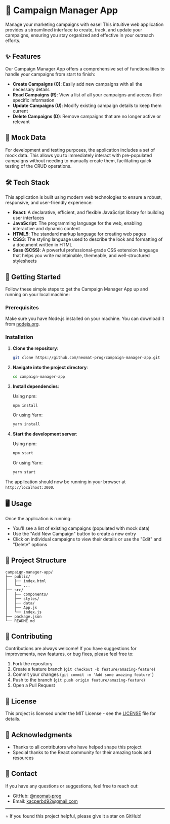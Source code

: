 # 🚀 Campaign Manager App

Manage your marketing campaigns with ease! This intuitive web application provides a streamlined interface to create, track, and update your campaigns, ensuring you stay organized and effective in your outreach efforts.

## ✨ Features

Our Campaign Manager App offers a comprehensive set of functionalities to handle your campaigns from start to finish:

- **Create Campaigns (C)**: Easily add new campaigns with all the necessary details
- **Read Campaigns (R)**: View a list of all your campaigns and access their specific information
- **Update Campaigns (U)**: Modify existing campaign details to keep them current
- **Delete Campaigns (D)**: Remove campaigns that are no longer active or relevant

## 🧪 Mock Data

For development and testing purposes, the application includes a set of mock data. This allows you to immediately interact with pre-populated campaigns without needing to manually create them, facilitating quick testing of the CRUD operations.

## 🛠️ Tech Stack

This application is built using modern web technologies to ensure a robust, responsive, and user-friendly experience:

- **React**: A declarative, efficient, and flexible JavaScript library for building user interfaces
- **JavaScript**: The programming language for the web, enabling interactive and dynamic content
- **HTML5**: The standard markup language for creating web pages
- **CSS3**: The styling language used to describe the look and formatting of a document written in HTML
- **Sass (SCSS)**: A powerful professional-grade CSS extension language that helps you write maintainable, themeable, and well-structured stylesheets

## 🚀 Getting Started

Follow these simple steps to get the Campaign Manager App up and running on your local machine:

### Prerequisites

Make sure you have Node.js installed on your machine. You can download it from [nodejs.org](https://nodejs.org/).

### Installation

1. **Clone the repository**:
   ```bash
   git clone https://github.com/neomat-prog/campaign-manager-app.git
   ```

2. **Navigate into the project directory**:
   ```bash
   cd campaign-manager-app
   ```

3. **Install dependencies**:
   
   Using npm:
   ```bash
   npm install
   ```
   
   Or using Yarn:
   ```bash
   yarn install
   ```

4. **Start the development server**:
   
   Using npm:
   ```bash
   npm start
   ```
   
   Or using Yarn:
   ```bash
   yarn start
   ```

The application should now be running in your browser at `http://localhost:3000`.

## 🖥️ Usage

Once the application is running:

- You'll see a list of existing campaigns (populated with mock data)
- Use the "Add New Campaign" button to create a new entry
- Click on individual campaigns to view their details or use the "Edit" and "Delete" options

## 📁 Project Structure

```
campaign-manager-app/
├── public/
│   ├── index.html
│   └── ...
├── src/
│   ├── components/
│   ├── styles/
│   ├── data/
│   ├── App.js
│   └── index.js
├── package.json
└── README.md
```

## 🤝 Contributing

Contributions are always welcome! If you have suggestions for improvements, new features, or bug fixes, please feel free to:

1. Fork the repository
2. Create a feature branch (`git checkout -b feature/amazing-feature`)
3. Commit your changes (`git commit -m 'Add some amazing feature'`)
4. Push to the branch (`git push origin feature/amazing-feature`)
5. Open a Pull Request

## 📝 License

This project is licensed under the MIT License - see the [LICENSE](LICENSE) file for details.

## 🙏 Acknowledgments

- Thanks to all contributors who have helped shape this project
- Special thanks to the React community for their amazing tools and resources

## 📧 Contact

If you have any questions or suggestions, feel free to reach out:

- GitHub: [@neomat-prog](https://github.com/neomat-prog)
- Email: kacperbd92@gmail.com

---

⭐ If you found this project helpful, please give it a star on GitHub!
